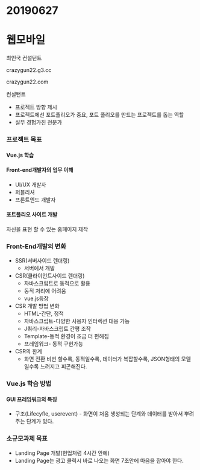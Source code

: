 # 20190627

# 웹모바일

최인국 컨설턴트

crazygun22.g3.cc

crazygun22.com

컨설턴트

* 프로젝트 방향 제시
* 프로젝트에선 포트폴리오가 중요, 포트 폴리오를 만드는 프로젝트를 돕는 역할
* 실무 경험가진 전문가

### 프로젝트 목표

#### Vue.js 학습

#### Front-end개발자의 업무 이해

* UI/UX 개발자
* 퍼블리셔
* 프론트엔드 개발자

#### 포트폴리오 사이트 개발

자신을 표현 할 수 있는 홈페이지 제작

### Front-End개발의 변화

* SSR(서버사이드 렌더링)
  * 서버에서 개발
* CSR(클라이언트사이드 렌더링)
  * 자바스크립트로 동적으로 활용
  * 동적 처리에 어려움
  * vue.js등장
* CSR 개발 방법 변화
  * HTML-간단, 정적
  * 자바스크립트-다양한 사용자 인터렉션 대응 가능
  * J쿼리-자바스크립트 간평 조작
  * Template-동적 환경이 조금 더 편해짐
  * 프레임워크- 동적 구현가능
* CSR의 한계
  * 화면 전환 비번 할수록, 동적일수록, 데이터가 복잡할수록, JSON형태의 모델 일수록 느려지고 피곤해진다.

### Vue.js 학습 방법

#### GUI 프레임워크의 특징

* 구조(Lifecyfle, userevent) - 화면이 처음 생성되는 단계와 데이터를 받아서 뿌려주는 단계가 있다.

### 소규모과제 목표

* Landing Page 개발(현업처럼 4시간 안에)
* Landing Page는 광고 클릭시 바로 나오는 화면 7초안에 마음을 잡아야 한다.